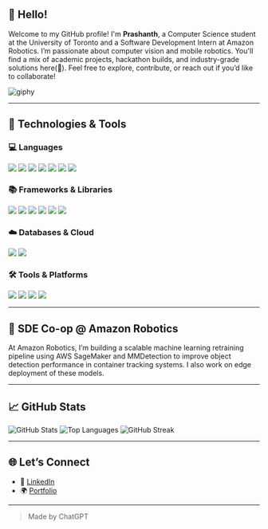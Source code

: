 ## 👋 Hello!

Welcome to my GitHub profile! I'm **Prashanth**, a Computer Science student at the University of Toronto and a Software Development Intern at Amazon Robotics. I’m passionate about computer vision and mobile robotics. You'll find a mix of academic projects, hackathon builds, and industry-grade solutions here(🧢). Feel free to explore, contribute, or reach out if you’d like to collaborate!

![giphy](https://github.com/user-attachments/assets/54c49f7c-3ab7-4cfb-946f-9a810f366af2)

---

## 🧰 Technologies & Tools

### 💻 Languages  
<p>
  <img src="https://img.shields.io/badge/Python-3776AB?style=flat&logo=python&logoColor=white"/>
  <img src="https://img.shields.io/badge/Java-007396?style=flat&logo=java&logoColor=white"/>
  <img src="https://img.shields.io/badge/C-00599C?style=flat&logo=c&logoColor=white"/>
  <img src="https://img.shields.io/badge/C++-00599C?style=flat&logo=c%2B%2B&logoColor=white"/>
  <img src="https://img.shields.io/badge/TypeScript-3178C6?style=flat&logo=typescript&logoColor=white"/>
  <img src="https://img.shields.io/badge/Kotlin-7F52FF?style=flat&logo=kotlin&logoColor=white"/>
  <img src="https://img.shields.io/badge/CUDA-76B900?style=flat&logo=nvidia&logoColor=white"/>
</p>

### 📚 Frameworks & Libraries  
<p>
  <img src="https://img.shields.io/badge/PyTorch-EE4C2C?style=flat&logo=pytorch&logoColor=white"/>
  <img src="https://img.shields.io/badge/TensorRT-76B900?style=flat&logo=nvidia&logoColor=white"/>
  <img src="https://img.shields.io/badge/OpenCV-5C3EE8?style=flat&logo=opencv&logoColor=white"/>
  <img src="https://img.shields.io/badge/React-20232A?style=flat&logo=react&logoColor=61DAFB"/>
  <img src="https://img.shields.io/badge/Flask-000000?style=flat&logo=flask&logoColor=white"/>
  <img src="https://img.shields.io/badge/Spring_Boot-6DB33F?style=flat&logo=spring-boot&logoColor=white"/>
</p>

### ☁️ Databases & Cloud  
<p>
  <img src="https://img.shields.io/badge/AWS%20SageMaker-232F3E?style=flat&logo=amazon-aws&logoColor=white"/>
  <img src="https://img.shields.io/badge/Azure-0078D4?style=flat&logo=microsoft-azure&logoColor=white"/>
</p>

### 🛠 Tools & Platforms  
<p>
  <img src="https://img.shields.io/badge/Git-F05032?style=flat&logo=git&logoColor=white"/>
  <img src="https://img.shields.io/badge/Jupyter-F37626?style=flat&logo=jupyter&logoColor=white"/>
  <img src="https://img.shields.io/badge/Node.js-339933?style=flat&logo=nodedotjs&logoColor=white"/>
  <img src="https://img.shields.io/badge/Neovim-57A143?style=flat&logo=neovim&logoColor=white"/>
</p>

---

## 💼 SDE Co-op @ Amazon Robotics

At Amazon Robotics, I’m building a scalable machine learning retraining pipeline using AWS SageMaker and MMDetection to improve object detection performance in container tracking systems. I also work on edge deployment of these models.

---

## 📈 GitHub Stats

![GitHub Stats](https://github-readme-stats.vercel.app/api?username=prash-red&show_icons=true&theme=radical)
![Top Languages](https://github-readme-stats.vercel.app/api/top-langs/?username=prash-red&layout=compact&theme=radical)
![GitHub Streak](https://streak-stats.demolab.com/?user=prash-red&theme=radical)

---

## 🌐 Let’s Connect

- 🔗 [LinkedIn](https://www.linkedin.com/in/prashanthreddy/)
- 🌍 [Portfolio](https://prash-red.github.io/prashanth-reddy/)

---

> Made by ChatGPT
